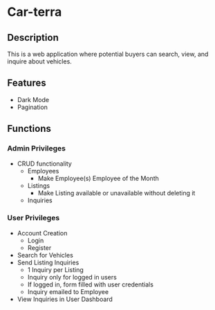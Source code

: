 # Car-terra

## Description
This is a web application where potential buyers can search, view, and inquire about vehicles. 

## Features
- Dark Mode
- Pagination

## Functions

### Admin Privileges
- CRUD functionality
  - Employees
     - Make Employee(s) Employee of the Month
  - Listings
    - Make Listing available or unavailable without deleting it
  - Inquiries
 
### User Privileges
- Account Creation
  - Login
  - Register
- Search for Vehicles
- Send Listing Inquiries
  - 1 Inquiry per Listing
  - Inquiry only for logged in users
  - If logged in, form filled with user credentials
  - Inquiry emailed to Employee
- View Inquiries in User Dashboard
